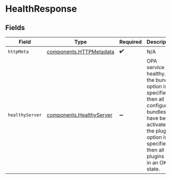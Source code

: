 # HealthResponse


## Fields

| Field                                                                                                                                                                               | Type                                                                                                                                                                                | Required                                                                                                                                                                            | Description                                                                                                                                                                         |
| ----------------------------------------------------------------------------------------------------------------------------------------------------------------------------------- | ----------------------------------------------------------------------------------------------------------------------------------------------------------------------------------- | ----------------------------------------------------------------------------------------------------------------------------------------------------------------------------------- | ----------------------------------------------------------------------------------------------------------------------------------------------------------------------------------- |
| `httpMeta`                                                                                                                                                                          | [components.HTTPMetadata](../../../sdk/models/components/httpmetadata.md)                                                                                                           | :heavy_check_mark:                                                                                                                                                                  | N/A                                                                                                                                                                                 |
| `healthyServer`                                                                                                                                                                     | [components.HealthyServer](../../../sdk/models/components/healthyserver.md)                                                                                                         | :heavy_minus_sign:                                                                                                                                                                  | OPA service is healthy. If the bundles option is specified then all configured bundles have been activated. If the plugins option is specified then all plugins are in an OK state. |
